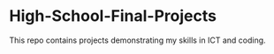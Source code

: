 # High-School-Final-Projects
This repo contains projects demonstrating my skills in ICT and coding.
